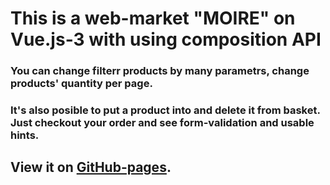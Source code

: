 # This is a web-market "MOIRE" on Vue.js-3 with using composition API
### You can change filterr products by many parametrs, change products' quantity per page.
### It's also posible to put a product into and delete it from basket. Just checkout your order and see form-validation and usable hints.
## View it on [GitHub-pages](https://nikita-bondarenko.github.io/vue-moire/#/).
